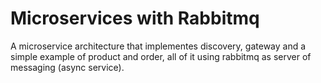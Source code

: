 # Microservices with Rabbitmq

A microservice architecture that implementes discovery, gateway and a simple example of product and order, all of it using rabbitmq as server of messaging (async service).
